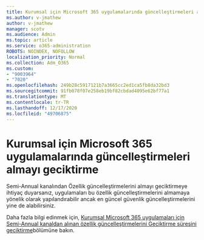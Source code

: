 ```yaml
---
title: Kurumsal için Microsoft 365 uygulamalarında güncelleştirmeleri almayı geciktirme
ms.author: v-jmathew
author: v-jmathew
manager: scotv
ms.audience: Admin
ms.topic: article
ms.service: o365-administration
ROBOTS: NOINDEX, NOFOLLOW
localization_priority: Normal
ms.collection: Adm_O365
ms.custom:
- "9003964"
- "7020"
ms.openlocfilehash: 249b28c5917121b7a3665cc2ed1ca5fb8da32bd3
ms.sourcegitcommit: 91fb078f07e258eb19bf82cbdad4095e62bf77a1
ms.translationtype: MT
ms.contentlocale: tr-TR
ms.lasthandoff: 12/17/2020
ms.locfileid: "49706875"
---
```

# <a name="delay-receiving-updates-to-microsoft-365-apps-for-enterprise"></a>Kurumsal için Microsoft 365 uygulamalarında güncelleştirmeleri almayı geciktirme

Semi-Annual kanalından Özellik güncelleştirmelerini almayı geciktirmeye ihtiyaç duyarsanız, uygulamaları bu özellik güncelleştirmelerini almamaya yönelik olarak yapılandırabilir ancak en güncel güvenlik güncelleştirmelerini yine de alabilirsiniz.

Daha fazla bilgi edinmek için, [Kurumsal Microsoft 365 uygulamaları için Semi-Annual kanaldan alınan özellik güncelleştirmelerini Geciktirme süresini geciktirme](https://go.microsoft.com/fwlink/?linkid=2109533)bölümüne bakın.
